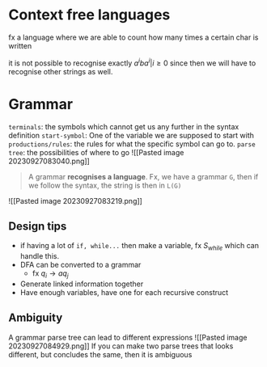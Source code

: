 # Context free languages
fx a language where we are able to count how many times a certain char is written

it is not possible to recognise exactly ${a^iba^i|i\geq 0}$ since then we will have to recognise  other strings as well. 

# Grammar
`terminals`: the symbols which cannot get us any further in the syntax definition
`start-symbol`: One of the variable we are supposed to start with
`productions/rules`: the rules for what the specific symbol can go to.
`parse tree`: the possibilities of where to go
![[Pasted image 20230927083040.png]]
> A grammar **recognises a language**. Fx, we have a grammar `G`, then if we follow the syntax, the string is then in `L(G)`

![[Pasted image 20230927083219.png]]
## Design tips
- if having a lot of `if, while...` then make a variable, fx $S_{while}$ which can handle this.
- DFA can be converted to a grammar
	- fx $q_{i}\to aq_{j}$
- Generate linked information together
- Have enough variables, have one for each recursive construct
## Ambiguity
A grammar parse tree can lead to different expressions
![[Pasted image 20230927084929.png]]
If you can make two parse trees that looks different, but concludes the same, then it is ambiguous
